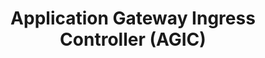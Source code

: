 ---
title: Application Gateway Ingress Controller (AGIC)
description: The Azure Native Controller
complexity: 10
security: 0
cost: 10
operations: 10
---